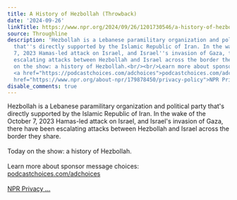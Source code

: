 ```yaml
---
title: A History of Hezbollah (Throwback)
date: '2024-09-26'
linkTitle: https://www.npr.org/2024/09/26/1201730546/a-history-of-hezbollah-throwback
source: Throughline
description: 'Hezbollah is a Lebanese paramilitary organization and political party
  that''s directly supported by the Islamic Republic of Iran. In the wake of the October
  7, 2023 Hamas-led attack on Israel, and Israel''s invasion of Gaza, there have been
  escalating attacks between Hezbollah and Israel across the border they share.<br/><br/>Today
  on the show: a history of Hezbollah.<br/><br/>Learn more about sponsor message choices:
  <a href="https://podcastchoices.com/adchoices">podcastchoices.com/adchoices</a><br/><br/><a
  href="https://www.npr.org/about-npr/179878450/privacy-policy">NPR Privacy ...'
disable_comments: true
---
```

Hezbollah is a Lebanese paramilitary organization and political party that's directly supported by the Islamic Republic of Iran. In the wake of the October 7, 2023 Hamas-led attack on Israel, and Israel's invasion of Gaza, there have been escalating attacks between Hezbollah and Israel across the border they share.<br/><br/>Today on the show: a history of Hezbollah.<br/><br/>Learn more about sponsor message choices: <a href="https://podcastchoices.com/adchoices">podcastchoices.com/adchoices</a><br/><br/><a href="https://www.npr.org/about-npr/179878450/privacy-policy">NPR Privacy ...